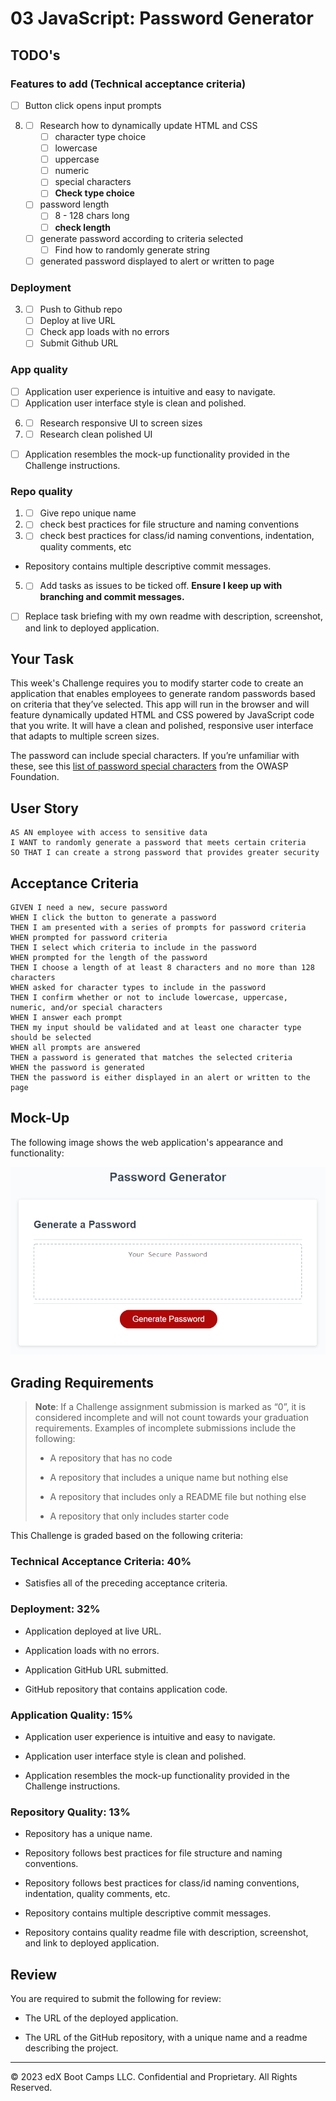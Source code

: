 # 03 JavaScript: Password Generator

## TODO's
### Features to add (Technical acceptance criteria)

  - [ ] Button click opens input prompts
8.  - [ ] Research how to dynamically update HTML and CSS
        - [ ] character type choice
      - [ ] lowercase
      - [ ] uppercase
      - [ ] numeric
      - [ ] special characters
      - [ ] **Check type choice**
    - [ ] password length
      - [ ] 8 - 128 chars long
      - [ ] **check length**
    - [ ] generate password according to criteria selected
      - [ ] Find how to randomly generate string 
    - [ ] generated password displayed to alert or written to page

### Deployment

3. - [ ] Push to Github repo
   - [ ] Deploy at live URL
   - [ ] Check app loads with no errors
   - [ ] Submit Github URL

### App quality

   - [ ] Application user experience is intuitive and easy to navigate. 
   - [ ] Application user interface style is clean and polished. 
6.  - [ ] Research responsive UI to screen sizes
7.  - [ ] Research clean polished UI
- [ ] Application resembles the mock-up functionality provided in the Challenge instructions.

### Repo quality

1. - [ ] Give repo unique name 
2. - [ ] check best practices for file structure and naming conventions
4. - [ ] check best practices for class/id naming conventions, indentation, quality comments, etc 
-  Repository contains multiple descriptive commit messages.
5.   - [ ] Add tasks as issues to be ticked off.  **Ensure I keep up with branching and commit messages.**
- [ ] Replace task briefing with my own readme  with description, screenshot, and link to deployed application.


## Your Task

This week's Challenge requires you to modify starter code to create an application that enables employees to generate random passwords based on criteria that they’ve selected. This app will run in the browser and will feature dynamically updated HTML and CSS powered by JavaScript code that you write. It will have a clean and polished, responsive user interface that adapts to multiple screen sizes.

The password can include special characters. If you’re unfamiliar with these, see this [list of password special characters](https://www.owasp.org/index.php/Password_special_characters) from the OWASP Foundation.

## User Story

```
AS AN employee with access to sensitive data
I WANT to randomly generate a password that meets certain criteria
SO THAT I can create a strong password that provides greater security
```

## Acceptance Criteria

```
GIVEN I need a new, secure password
WHEN I click the button to generate a password
THEN I am presented with a series of prompts for password criteria
WHEN prompted for password criteria
THEN I select which criteria to include in the password
WHEN prompted for the length of the password
THEN I choose a length of at least 8 characters and no more than 128 characters
WHEN asked for character types to include in the password
THEN I confirm whether or not to include lowercase, uppercase, numeric, and/or special characters
WHEN I answer each prompt
THEN my input should be validated and at least one character type should be selected
WHEN all prompts are answered
THEN a password is generated that matches the selected criteria
WHEN the password is generated
THEN the password is either displayed in an alert or written to the page
```

## Mock-Up

The following image shows the web application's appearance and functionality:

![The Password Generator application displays a red button to "Generate Password".](./Assets/03-javascript-homework-demo.png)

## Grading Requirements

> **Note**: If a Challenge assignment submission is marked as “0”, it is considered incomplete and will not count towards your graduation requirements. Examples of incomplete submissions include the following:
>
> * A repository that has no code
>
> * A repository that includes a unique name but nothing else
>
> * A repository that includes only a README file but nothing else
>
> * A repository that only includes starter code

This Challenge is graded based on the following criteria: 

### Technical Acceptance Criteria: 40%

* Satisfies all of the preceding acceptance criteria.

### Deployment: 32%

* Application deployed at live URL.

* Application loads with no errors.

* Application GitHub URL submitted.

* GitHub repository that contains application code.

### Application Quality: 15%

* Application user experience is intuitive and easy to navigate.

* Application user interface style is clean and polished.

* Application resembles the mock-up functionality provided in the Challenge instructions.

### Repository Quality: 13%

* Repository has a unique name.

* Repository follows best practices for file structure and naming conventions.

* Repository follows best practices for class/id naming conventions, indentation, quality comments, etc.

* Repository contains multiple descriptive commit messages.

* Repository contains quality readme file with description, screenshot, and link to deployed application.

## Review

You are required to submit the following for review:

* The URL of the deployed application.

* The URL of the GitHub repository, with a unique name and a readme describing the project.

- - -
© 2023 edX Boot Camps LLC. Confidential and Proprietary. All Rights Reserved.
